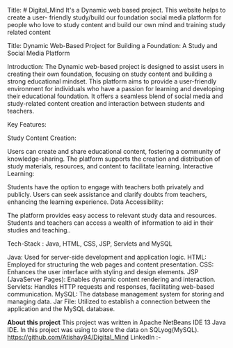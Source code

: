 Title: # Digital_Mind
It's a Dynamic web based project.
This website helps to create a user- friendly study/build our 
foundation social media platform for people who love to study content 
and build our own mind and training study related content

Title: Dynamic Web-Based Project for Building a Foundation: A Study and Social Media Platform

Introduction:
The Dynamic web-based project is designed to assist users in creating their own foundation, focusing on study content and building a strong educational mindset. This platform aims to provide a user-friendly environment for individuals who have a passion for learning and developing their educational foundation. It offers a seamless blend of social media and study-related content creation and interaction between students and teachers.

Key Features:

Study Content Creation:

Users can create and share educational content, fostering a community of knowledge-sharing.
The platform supports the creation and distribution of study materials, resources, and content to facilitate learning.
Interactive Learning:

Students have the option to engage with teachers both privately and publicly.
Users can seek assistance and clarify doubts from teachers, enhancing the learning experience.
Data Accessibility:

The platform provides easy access to relevant study data and resources.
Students and teachers can access a wealth of information to aid in their studies and teaching..

Tech-Stack : Java, HTML, CSS, JSP, Servlets and MySQL

Java: Used for server-side development and application logic.
HTML: Employed for structuring the web pages and content presentation.
CSS: Enhances the user interface with styling and design elements.
JSP (JavaServer Pages): Enables dynamic content rendering and interaction.
Servlets: Handles HTTP requests and responses, facilitating web-based communication.
MySQL: The database management system for storing and managing data.
Jar File: Utilized to establish a connection between the application and the MySQL database.

**About this project**
This project was written in Apache NetBeans IDE 13 Java IDE.
In this project was using to store the data on SQLyog(MySQL).
https://github.com/Atishay94/Digital_Mind
LinkedIn :-


